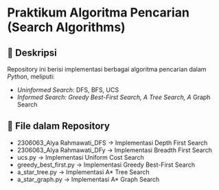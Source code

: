 # Praktikum Algoritma Pencarian (Search Algorithms)

## 🔻 Deskripsi
Repository ini berisi implementasi berbagai algoritma pencarian dalam *Python*, meliputi:
- *Uninformed Search*: DFS, BFS, UCS
- *Informed Search: Greedy Best-First Search, A Tree Search, A* Graph Search

## 📂 File dalam Repository
- 2306063_Alya Rahmawati_DFS → Implementasi Depth First Search
- 2306063_Alya Rahmawati_DFy → Implementasi Breadth First Search
- ucs.py → Implementasi Uniform Cost Search
- greedy_best_first.py → Implementasi Greedy Best-First Search
- a_star_tree.py → Implementasi A* Tree Search
- a_star_graph.py → Implementasi A* Graph Search
